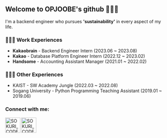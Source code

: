 ## Welcome to OPJOOBE's github 💁🏻‍♂️

I'm a backend engineer who pursues **'sustainability'** in every aspect of my life.</br>

### 👨🏻‍💻 Work Experiences
- **Kakaobrain** - Backend Engineer Intern (2023.06 ~ 2023.08)
- **Kakao** - Database Platform Engineer Intern (2022.12 ~ 2023.02)
- **Handsome** - Accounting Assistant Manager (2021.01 ~ 2022.02)

### 🧑🏻‍🏫 Other Experiences
- KAIST - SW Academy Jungle (2022.03 ~ 2022.08)
- Sogang University - Python Programming Teaching Assistant (2019.01 ~ 2019.06)

<!--
**opjoobe/opjoobe** is a ✨ _special_ ✨ repository because its `README.md` (this file) appears on your GitHub profile.

Here are some ideas to get you started:

- 🔭 I’m currently working on ...
- 🌱 I’m currently learning ...
- 👯 I’m looking to collaborate on ...
- 🤔 I’m looking for help with ...
- 💬 Ask me about ...
- 📫 How to reach me: ...
- 😄 Pronouns: ...
- ⚡ Fun fact: ...
-->

<!-- ![Anurag's GitHub stats](https://github-readme-stats.vercel.app/api?username=opjoobe&show_icons=true&theme=greywhite) -->

<!-- [![Top Langs](https://github-readme-stats.vercel.app/api/top-langs/?username=opjoobe&layout=compact)](https://github.com/anuraghazra/github-readme-stats) -->


<!--![opjoobe progr]([https://user-images.githubusercontent.com/102501872/208305418-6e5cb084-ad6c-400e-8e7c-be5169a47740.jpg](https://user-images.githubusercontent.com/102501872/211308189-fb7c1634-8f5f-49e8-af8b-77f8a4c15727.png))-->


<!-- <img width="500" alt="Screen Shot 2023-01-09 at 9 28 56 PM" src="https://user-images.githubusercontent.com/102501872/211308471-753ccd0f-a626-4d58-8b1f-9174c5a72aa7.png"> -->


<!-- [![Solved.ac Profile](http://mazassumnida.wtf/api/v2/generate_badge?boj=opjoobe)](https://solved.ac/opjoobe/) -->


### Connect with me:

<!-- [<img align="left" alt="SOKURI_CODE | velog" width="48px" src="https://img.icons8.com/color/48/000000/blog.png" />][website] -->
<!-- [<img align="left" alt="SOKURI_CODE | YouTube" width="48px" src="https://img.icons8.com/color/48/000000/youtube-play.png" />][youtube] -->
<!-- [<img align="left" alt="SOKURI_CODE | Twitter" width="48px" src="https://img.icons8.com/color/48/000000/twitter-squared.png" />][twitter] -->
[<img align="left" alt="SOKURI_CODE | LinkedIn" width="48px" src="https://img.icons8.com/color/48/000000/linkedin.png" />][linkedin] 
[<img align="left" alt="SOKURI_CODE | Instagram" width="48px" src="https://img.icons8.com/color/48/000000/instagram-new--v2.png" />][instagram]

[website]: https://velog.io/@imysh578
[twitter]: https://twitter.com/
[youtube]: https://youtube.com/
[linkedin]: https://linkedin.com/in/joobe24/
[instagram]: https://instagram.com/joobe24
